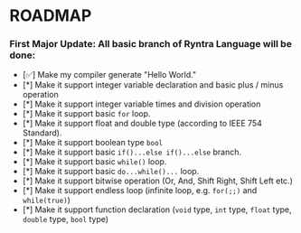 # ROADMAP

### First Major Update: All basic branch of Ryntra Language will be done:

- [✅] Make my compiler generate "Hello World."
- [*] Make it support integer variable declaration and basic plus / minus operation
- [*] Make it support integer variable times and division operation
- [*] Make it support basic `for` loop.
- [*] Make it support float and double type (according to IEEE 754 Standard).
- [*] Make it support boolean type `bool`
- [*] Make it support basic `if()...else if()...else` branch.
- [*] Make it support basic `while()` loop.
- [*] Make it support basic `do...while()...` loop.
- [*] Make it support bitwise operation (Or, And, Shift Right, Shift Left etc.)
- [*] Make it support endless loop (infinite loop, e.g. `for(;;)` and `while(true)`)
- [*] Make it support function declaration (`void` type, `int` type, `float` type, `double` type, `bool` type)